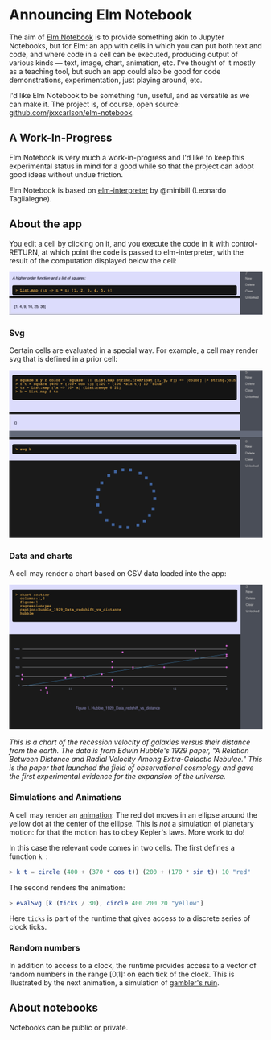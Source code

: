 # Announcing Elm Notebook

The aim of [Elm Notebook](https://elm-notebook.lamdera.app) is to provide something akin to  Jupyter Notebooks, but for Elm: an app with cells in which you can put both text and code, and where code in a cell can be executed, producing output of various kinds — text, image, chart, animation, etc. I've thought of it mostly as a teaching
tool, but such an app could also be good for code demonstrations, experimentation,
 just playing around, etc.

I'd like Elm Notebook to be something fun, useful, and as versatile as we can make it.  The project is, 
of course, open source: [github.com/jxxcarlson/elm-notebook](https://github.com/jxxcarlson/elm-notebook). 



## A Work-In-Progress

Elm Notebook is very much a work-in-progress and I'd like to keep this experimental status in mind for a good while so that the project can adopt good ideas without
undue friction.  

Elm Notebook is based on [elm-interpreter](https://github.com/miniBill/elm-interpreter) by @minibill (Leonardo Taglialegne).

## About the app

You edit a cell by clicking on it, and you execute the code in it with control-RETURN, at which point the code is passed to elm-interpreter, with the result of the computation displayed below the cell:

![Cell](image/cell.png)

### Svg

Certain cells are evaluated in a special way. For example, a cell may render svg that is defined in a prior cell:

![Cell](image/svg.png)

### Data and charts

A cell may render a chart based on CSV data loaded into the
app:

![Cell](image/hubble-chart.png)

*This is a chart of the recession velocity of galaxies
versus their distance from the earth.  The data
is from Edwin Hubble's 1929 paper, 
"A Relation Between Distance and Radial Velocity Among Extra-Galactic Nebulae."
This is the paper that launched the field of observational cosmology
and gave the first experimental evidence for the expansion of the universe.*

### Simulations and Animations

A cell may render an
[animation](https://www.youtube.com/watch?v=XWM-mEgJA9s):
The red dot moves in an ellipse around the 
yellow dot at the center of the ellipse.
This is *not* a simulation of planetary motion:
for that the motion has to obey Kepler's laws.
More work to do!

In this case the relevant code comes in two cells. 
The first defines a function `k `:

```elm
> k t = circle (400 + (370 * cos t)) (200 + (170 * sin t)) 10 "red"
```

The second renders the animation:

```elm
> evalSvg [k (ticks / 30), circle 400 200 20 "yellow"]
```

Here `ticks` is part of the runtime that gives access
to a discrete series of clock ticks.

### Random numbers

In addition to access to a clock, the runtime provides
access to a vector of random numbers in the range [0,1]:
on each tick of the clock.  This is illustrated by 
the next animation, a simulation of [gambler's ruin](https://youtu.be/JE0Fz9YGh8Q).

## About notebooks

Notebooks can be public or private.  
